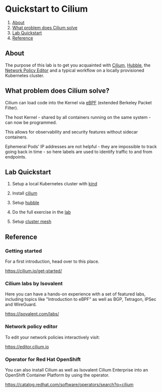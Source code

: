 # Quickstart to Cilium
1. [About](#about)
2. [What problem does Cilium solve](#what-problem-does-cilium-solve)
3. [Lab Quickstart](#lab-quickstart)
4. [Reference](#reference)

## About

The purpose of this lab is to get you acquainted with [Cilium](https://cilium.io/get-started/), [Hubble](https://github.com/cilium/hubble), the [Network Policy Editor](https://editor.cilium.io/) and a typical workflow on a locally provisioned Kubernetes cluster.

## What problem does Cilium solve?

Cilium can load code into the Kernel via [eBPF](https://ebpf.io/) (extended Berkeley Packet Filter).

The host Kernel - shared by all containers running on the same system - can now be programmed.

This allows for observability and security features without sidecar containers.

Ephemeral Pods' IP addresses are not helpful - they are impossible to track going back in time - so here labels are used to identify traffic to and from endpoints.

## Lab Quickstart


1. Setup a local Kubernetes cluster with [kind](kind.md)

2. Install [cilium](cilium.md)

3. Setup [hubble](hubble.md)

4. Do the full exercise in the [lab](lab.md)

5. Setup [cluster mesh](cluster-mesh.md)

## Reference

### Getting started

For a first introduction, head over to this place.

https://cilium.io/get-started/

### Cilium labs by Isovalent

Here you can have a hands-on experience with a set of featured labs, including topics like "Introduction to eBPF" as well as BGP, Tetragon, IPSec and WireGuard.

https://isovalent.com/labs/

### Network policy editor

To edit your network policies interactively visit:

https://editor.cilium.io

### Operator for Red Hat OpenShift

You can also install Cilium as well as Isovalent Cilium Enterprise into an OpenShift Container Platform by using the operator.

https://catalog.redhat.com/software/operators/search?q=cilium

